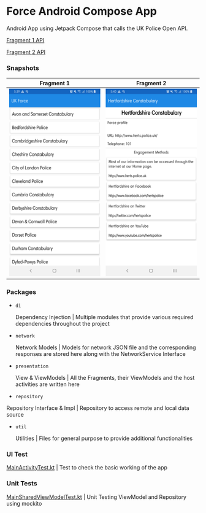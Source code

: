 # Force Android Compose App
Android App using Jetpack Compose that calls the UK Police Open API.

[Fragment 1 API](https://data.police.uk/docs/method/forces/)

[Fragment 2 API](https://data.police.uk/docs/method/force/)



### Snapshots

Fragment 1                 |  Fragment 2
:-------------------------:|:-------------------------:
![Fragment 1](https://github.com/yogen-p/force_android_compose/blob/master/fragment_1.png)  |  ![Fragment 2](https://github.com/yogen-p/force_android_compose/blob/master/fragment_2.png)

### Packages

- `di`
  
  Dependency Injection | Multiple modules that provide various required dependencies throughout the project
  
- `network`
  
  Network Models | Models for network JSON file and the corresponding responses are stored here along with the NetworkService Interface
  
- `presentation`
  
  View & ViewModels | All the Fragments, their ViewModels and the host activities are written here
  
 - `repository`
  
  Repository Interface & Impl | Repository to access remote and local data source
  
- `util`
  
  Utilities | Files for general purpose to provide additional functionalities



### UI Test

[MainActivityTest.kt](https://github.com/yogen-p/force_android_compose/blob/master/app/src/androidTest/java/com/yogenp/openweathercompose/presentation/MainActivityTest.kt) | Test to check the basic working of the app



### Unit Tests

[MainSharedViewModelTest.kt](https://github.com/yogen-p/force_android_compose/blob/master/app/src/test/java/com/yogenp/openweathercompose/presentation/ui/MainSharedViewModelTest.kt) | Unit Testing ViewModel and Repository using mockito
